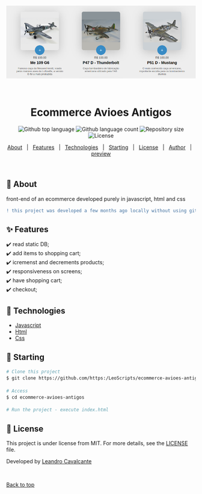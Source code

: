 &#xa0;


<div align="center" id="top"> 
  <img src="./preview/preview.png" alt="Ecommerce Avioes Antigos" />

  &#xa0;

  <!-- <a href="https://ecommerceavioesantigos.netlify.app">Demo</a> -->
</div>

<h1 align="center">Ecommerce Avioes Antigos</h1>

<p align="center">
  <img alt="Github top language" src="https://img.shields.io/github/languages/top/LeoScripts/ecommerce-avioes-antigos?color=56BEB8">

  <img alt="Github language count" src="https://img.shields.io/github/languages/count/LeoScripts/ecommerce-avioes-antigos?color=56BEB8">

  <img alt="Repository size" src="https://img.shields.io/github/repo-size/LeoScripts/ecommerce-avioes-antigos?color=56BEB8">

  <img alt="License" src="https://img.shields.io/github/license/LeoScripts/ecommerce-avioes-antigos?color=56BEB8">

</p>

<!-- Status -->

<!-- <h4 align="center"> 
	🚧  Ecommerce Avioes Antigos 🚀 🚧
</h4> 

<hr> -->

<p align="center">
  <a href="#dart-about">About</a> &#xa0; | &#xa0; 
  <a href="#sparkles-features">Features</a> &#xa0; | &#xa0;
  <a href="#rocket-technologies">Technologies</a> &#xa0; | &#xa0;
  <a href="#checkered_flag-starting">Starting</a> &#xa0; | &#xa0;
  <a href="#memo-license">License</a> &#xa0; | &#xa0;
  <a href="https://github.com/LeoScripts" target="_blank">Author</a> &#xa0; | &#xa0;
  <a href="https://github.com/LeoScripts/Ecommerce-Avioes-Antigos/blob/main/preview/avioes.gif" target="_blank">preview</a>
</p>

<br>

## :dart: About ##

front-end of an ecommerce developed purely in javascript, html and css

```diff
! this project was developed a few months ago locally without using git vercining

```

## :sparkles: Features ##

:heavy_check_mark: read static DB;\
:heavy_check_mark: add items to shopping cart;\
:heavy_check_mark: icremenst and decrements products;\
:heavy_check_mark: responsiveness on screens;\
:heavy_check_mark: have shopping cart;\
:heavy_check_mark: checkout;

## :rocket: Technologies ##

- [Javascript](https://www.javascript.com/learn/strings)
- [Html](https://html.com/)
- [Css](https://www.w3.org/Style/CSS/Overview.en.html)


## :checkered_flag: Starting ##

```bash
# Clone this project
$ git clone https://github.com/https:/LeoScripts/ecommerce-avioes-antigos

# Access
$ cd ecommerce-avioes-antigos

# Run the project - execute index.html

```

## :memo: License ##

This project is under license from MIT. For more details, see the [LICENSE](LICENSE.md) file.


Developed by <a href="https://github.com/LeoScripts" target="_blank">Leandro Cavalcante</a>

&#xa0;

<a href="#top">Back to top</a>

